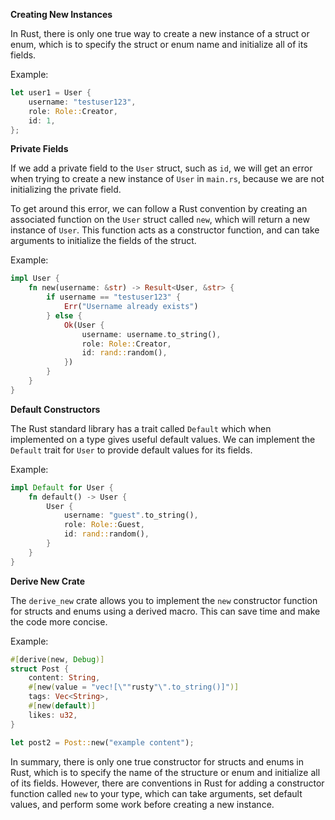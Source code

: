 


**Creating New Instances**

In Rust, there is only one true way to create a new instance of a struct or enum, which is to specify the struct or enum name and initialize all of its fields.

Example:
```rust
let user1 = User {
    username: "testuser123",
    role: Role::Creator,
    id: 1,
};
```

**Private Fields**

If we add a private field to the `User` struct, such as `id`, we will get an error when trying to create a new instance of `User` in `main.rs`, because we are not initializing the private field.

To get around this error, we can follow a Rust convention by creating an associated function on the `User` struct called `new`, which will return a new instance of `User`. This function acts as a constructor function, and can take arguments to initialize the fields of the struct.

Example:
```rust
impl User {
    fn new(username: &str) -> Result<User, &str> {
        if username == "testuser123" {
            Err("Username already exists")
        } else {
            Ok(User {
                username: username.to_string(),
                role: Role::Creator,
                id: rand::random(),
            })
        }
    }
}
```

**Default Constructors**

The Rust standard library has a trait called `Default` which when implemented on a type gives useful default values. We can implement the `Default` trait for `User` to provide default values for its fields.

Example:
```rust
impl Default for User {
    fn default() -> User {
        User {
            username: "guest".to_string(),
            role: Role::Guest,
            id: rand::random(),
        }
    }
}
```

**Derive New Crate**

The `derive_new` crate allows you to implement the `new` constructor function for structs and enums using a derived macro. This can save time and make the code more concise.

Example:
```rust
#[derive(new, Debug)]
struct Post {
    content: String,
    #[new(value = "vec![\""rusty"\".to_string()]")]
    tags: Vec<String>,
    #[new(default)]
    likes: u32,
}

let post2 = Post::new("example content");
```

In summary, there is only one true constructor for structs and enums in Rust, which is to specify the name of the structure or enum and initialize all of its fields. However, there are conventions in Rust for adding a constructor function called `new` to your type, which can take arguments, set default values, and perform some work before creating a new instance. 